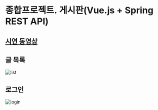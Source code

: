 # 종합프로젝트. 게시판(Vue.js + Spring REST API)
## [시연 동영상]()
## 글 목록
![list](https://user-images.githubusercontent.com/111489860/235627376-9ed56cf0-0dee-46d0-855c-6b68bbdb4920.PNG)<br/>

## 로그인 
![login](https://user-images.githubusercontent.com/111489860/235628081-4d8e9bf4-da73-4c4e-8655-47f74405dec0.PNG)
